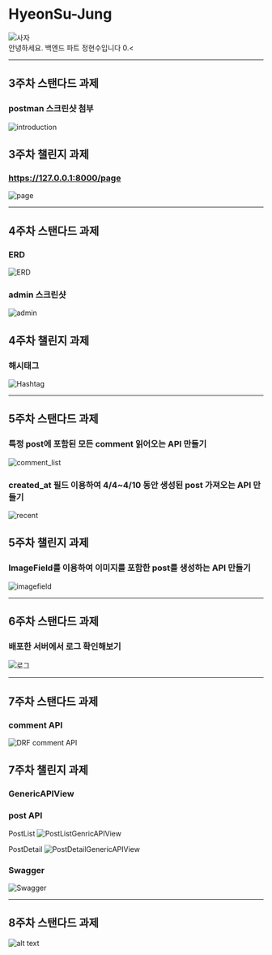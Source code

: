 # HyeonSu-Jung

![사자](image.png)   
안녕하세요. 백엔드 파트 정현수입니다 0.<

      
---
   
## 3주차 스탠다드 과제
### postman 스크린샷 첨부
![introduction](image-2.png)
   
   
## 3주차 챌린지 과제
### https://127.0.0.1:8000/page
![page](image-3.png)
    
    
---
   
## 4주차 스탠다드 과제
### ERD
![ERD](image-1.png)
   
### admin 스크린샷
![admin](image-4.png)
   

## 4주차 챌린지 과제
### 해시태그
![Hashtag](image-5.png)


---

## 5주차 스탠다드 과제
### 특정 post에 포함된 모든 comment 읽어오는 API 만들기
![comment_list](image-6.png)

### created_at 필드 이용하여 4/4~4/10 동안 생성된 post 가져오는 API 만들기
![recent](image-7.png)

## 5주차 챌린지 과제
### ImageField를 이용하여 이미지를 포함한 post를 생성하는 API 만들기
![imagefield](image-8.png)


---

## 6주차 스탠다드 과제
### 배포한 서버에서 로그 확인해보기
![로그](image-10.png)


---

## 7주차 스탠다드 과제
### comment API
![DRF comment API](image-11.png)

## 7주차 챌린지 과제
### GenericAPIView
### post API
PostList
![PostListGenricAPIView](image-12.png)

PostDetail
![PostDetailGenericAPIView](image-13.png)

### Swagger
![Swagger](image-14.png)


---
## 8주차 스탠다드 과제
![alt text](image-15.png)
